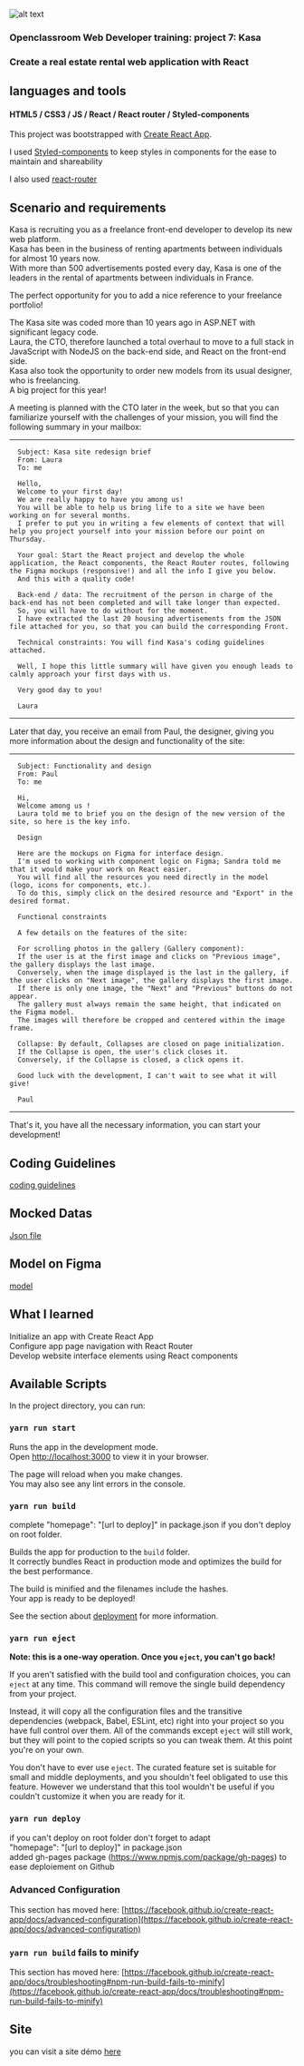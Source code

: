 ![alt text](https://user.oc-static.com/upload/2022/06/24/16560899769906_FR_811_P8_Banner-Kasa%20%281%29.png)

### Openclassroom Web Developer training: project 7: Kasa
### Create a real estate rental web application with React

## languages and tools

#### HTML5 / CSS3 / JS / React / React router / Styled-components     
     
This project was bootstrapped with [Create React App](https://github.com/facebook/create-react-app).     
     
I used [Styled-components](https://styled-components.com/docs) to keep styles in components for the ease to maintain and shareability         
   
I also used [react-router](https://reactrouter.com/en/main)    

## Scenario and requirements

Kasa is recruiting you as a freelance front-end developer to develop its new web platform.    
Kasa has been in the business of renting apartments between individuals for almost 10 years now.    
With more than 500 advertisements posted every day, Kasa is one of the leaders in the rental of apartments between individuals in France.    
    
The perfect opportunity for you to add a nice reference to your freelance portfolio!    
     
The Kasa site was coded more than 10 years ago in ASP.NET with significant legacy code.    
Laura, the CTO, therefore launched a total overhaul to move to a full stack in JavaScript with NodeJS on the back-end side, and React on the front-end side.    
Kasa also took the opportunity to order new models from its usual designer, who is freelancing.   
A big project for this year!    

A meeting is planned with the CTO later in the week, but so that you can familiarize yourself with the challenges of your mission, you will find the following summary in your mailbox:  

--------------------------------------------------------------------------------------------------------------------------------------

      Subject: Kasa site redesign brief   
      From: Laura    
      To: me    

      Hello,    
      Welcome to your first day!   
      We are really happy to have you among us!    
      You will be able to help us bring life to a site we have been working on for several months.   
      I prefer to put you in writing a few elements of context that will help you project yourself into your mission before our point on Thursday.    

      Your goal: Start the React project and develop the whole application, the React components, the React Router routes, following the Figma mockups (responsive!) and all the info I give you below.     
      And this with a quality code!    
           
      Back-end / data: The recruitment of the person in charge of the back-end has not been completed and will take longer than expected.    
      So, you will have to do without for the moment.     
      I have extracted the last 20 housing advertisements from the JSON file attached for you, so that you can build the corresponding Front.    
    
      Technical constraints: You will find Kasa's coding guidelines attached.         
     
      Well, I hope this little summary will have given you enough leads to calmly approach your first days with us.    
    
      Very good day to you!     

      Laura    

----------------------------------------------------------------------------------------------------------------------------------
 

Later that day, you receive an email from Paul, the designer, giving you more information about the design and functionality of the site:    

 
-------------------------------------------------------------------------------------------------------------------------------------
      Subject: Functionality and design   
      From: Paul    
      To: me    
    
      Hi,    
      Welcome among us !    
      Laura told me to brief you on the design of the new version of the site, so here is the key info.     

      Design    
      
      Here are the mockups on Figma for interface design.      
      I'm used to working with component logic on Figma; Sandra told me that it would make your work on React easier.       
      You will find all the resources you need directly in the model (logo, icons for components, etc.).       
      To do this, simply click on the desired resource and "Export" in the desired format.      
     
      Functional constraints      
     
      A few details on the features of the site:     
     
      For scrolling photos in the gallery (Gallery component):   
      If the user is at the first image and clicks on "Previous image", the gallery displays the last image.     
      Conversely, when the image displayed is the last in the gallery, if the user clicks on "Next image", the gallery displays the first image.     
      If there is only one image, the "Next" and "Previous" buttons do not appear.      
      The gallery must always remain the same height, that indicated on the Figma model.     
      The images will therefore be cropped and centered within the image frame.     

      Collapse: By default, Collapses are closed on page initialization.     
      If the Collapse is open, the user's click closes it.      
      Conversely, if the Collapse is closed, a click opens it.    
     
      Good luck with the development, I can't wait to see what it will give!    
     
      Paul     
---------------------------------------------------------------------------------------------------------------------------------

That's it, you have all the necessary information, you can start your development!       
## Coding Guidelines     

[coding guidelines](/Coding%2Bguidelines%2BKasa%2BFR.pdf)   

## Mocked Datas   
[Json file](/public/logements.json)   
## Model on Figma    
[model](https://www.figma.com/file/bAnXDNqRKCRRP8mY2gcb5p/UI-Design-Kasa-FR?node-id=3%3A0)
## What I learned

Initialize an app with Create React App     
Configure app page navigation with React Router    
Develop website interface elements using React components     




## Available Scripts

In the project directory, you can run:

### `yarn run start`

Runs the app in the development mode.\
Open [http://localhost:3000](http://localhost:3000) to view it in your browser.

The page will reload when you make changes.\
You may also see any lint errors in the console.

### `yarn run build`

complete "homepage": "[url to deploy]" in package.json if you don't deploy on root folder.    

Builds the app for production to the `build` folder.\
It correctly bundles React in production mode and optimizes the build for the best performance.

The build is minified and the filenames include the hashes.\
Your app is ready to be deployed!

See the section about [deployment](https://facebook.github.io/create-react-app/docs/deployment) for more information.

### `yarn run eject`

**Note: this is a one-way operation. Once you `eject`, you can't go back!**

If you aren't satisfied with the build tool and configuration choices, you can `eject` at any time. This command will remove the single build dependency from your project.

Instead, it will copy all the configuration files and the transitive dependencies (webpack, Babel, ESLint, etc) right into your project so you have full control over them. All of the commands except `eject` will still work, but they will point to the copied scripts so you can tweak them. At this point you're on your own.

You don't have to ever use `eject`. The curated feature set is suitable for small and middle deployments, and you shouldn't feel obligated to use this feature. However we understand that this tool wouldn't be useful if you couldn't customize it when you are ready for it.

### `yarn run deploy`

if you can't deploy on root folder don't forget to adapt    
"homepage": "[url to deploy]" in package.json    
added gh-pages package (https://www.npmjs.com/package/gh-pages) to ease deploiement on Github

### Advanced Configuration

This section has moved here: [https://facebook.github.io/create-react-app/docs/advanced-configuration](https://facebook.github.io/create-react-app/docs/advanced-configuration)

### `yarn run build` fails to minify

This section has moved here: [https://facebook.github.io/create-react-app/docs/troubleshooting#npm-run-build-fails-to-minify](https://facebook.github.io/create-react-app/docs/troubleshooting#npm-run-build-fails-to-minify)

## Site
you can visit a site démo [here](https://kasademo.netlify.app/)